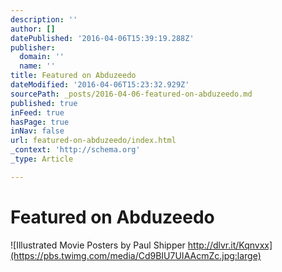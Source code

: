 ```yaml
---
description: ''
author: []
datePublished: '2016-04-06T15:39:19.288Z'
publisher:
  domain: ''
  name: ''
title: Featured on Abduzeedo
dateModified: '2016-04-06T15:23:32.929Z'
sourcePath: _posts/2016-04-06-featured-on-abduzeedo.md
published: true
inFeed: true
hasPage: true
inNav: false
url: featured-on-abduzeedo/index.html
_context: 'http://schema.org'
_type: Article

---
```

# Featured on Abduzeedo
![Illustrated Movie Posters by Paul Shipper http://dlvr.it/Kqnvxx](https://pbs.twimg.com/media/Cd9BIU7UIAAcmZc.jpg:large)